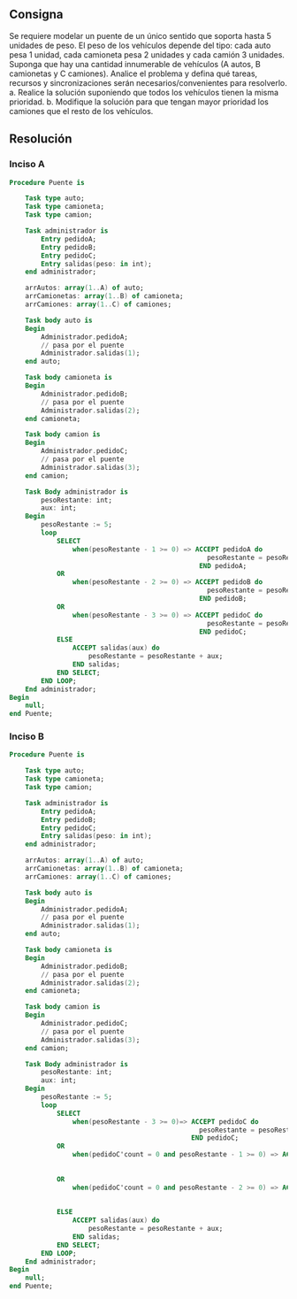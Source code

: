 ## Consigna

Se requiere modelar un puente de un único sentido que soporta hasta 5 unidades de peso. El peso de los vehículos depende del tipo: cada auto pesa 1 unidad, cada camioneta pesa 2 unidades y cada camión 3 unidades. Suponga que hay una cantidad innumerable de vehículos (A autos, B camionetas y C camiones). Analice el problema y defina qué tareas, recursos y sincronizaciones serán necesarios/convenientes para resolverlo.
a. Realice la solución suponiendo que todos los vehículos tienen la misma prioridad.
b. Modifique la solución para que tengan mayor prioridad los camiones que el resto de los
vehículos.

## Resolución


### Inciso A

```ada
Procedure Puente is

    Task type auto;
    Task type camioneta;
    Task type camion;

    Task administrador is
        Entry pedidoA;
        Entry pedidoB;
        Entry pedidoC;
        Entry salidas(peso: in int);
    end administrador;

    arrAutos: array(1..A) of auto;
    arrCamionetas: array(1..B) of camioneta;
    arrCamiones: array(1..C) of camiones;

    Task body auto is
    Begin
        Administrador.pedidoA;
        // pasa por el puente
        Administrador.salidas(1);
    end auto;

    Task body camioneta is
    Begin
        Administrador.pedidoB;
        // pasa por el puente
        Administrador.salidas(2);
    end camioneta;

    Task body camion is
    Begin
        Administrador.pedidoC;
        // pasa por el puente
        Administrador.salidas(3);
    end camion;

    Task Body administrador is
        pesoRestante: int;
        aux: int;
    Begin
        pesoRestante := 5;
        loop
            SELECT 
                when(pesoRestante - 1 >= 0) => ACCEPT pedidoA do
                                                  pesoRestante = pesoRestante - 1;
                                                END pedidoA;
            OR
                when(pesoRestante - 2 >= 0) => ACCEPT pedidoB do
                                                  pesoRestante = pesoRestante - 2;
                                                END pedidoB;    
            OR   
                when(pesoRestante - 3 >= 0) => ACCEPT pedidoC do
                                                  pesoRestante = pesoRestante - 3;
                                                END pedidoC;
            ELSE 
                ACCEPT salidas(aux) do
                    pesoRestante = pesoRestante + aux;
                END salidas;
            END SELECT;
        END LOOP;
    End administrador;
Begin
    null;
end Puente;
```

### Inciso B


```ada
Procedure Puente is

    Task type auto;
    Task type camioneta;
    Task type camion;

    Task administrador is
        Entry pedidoA;
        Entry pedidoB;
        Entry pedidoC;
        Entry salidas(peso: in int);
    end administrador;

    arrAutos: array(1..A) of auto;
    arrCamionetas: array(1..B) of camioneta;
    arrCamiones: array(1..C) of camiones;

    Task body auto is
    Begin
        Administrador.pedidoA;
        // pasa por el puente
        Administrador.salidas(1);
    end auto;

    Task body camioneta is
    Begin
        Administrador.pedidoB;
        // pasa por el puente
        Administrador.salidas(2);
    end camioneta;

    Task body camion is
    Begin
        Administrador.pedidoC;
        // pasa por el puente
        Administrador.salidas(3);
    end camion;

    Task Body administrador is
        pesoRestante: int;
        aux: int;
    Begin
        pesoRestante := 5;
        loop
            SELECT
                when(pesoRestante - 3 >= 0)=> ACCEPT pedidoC do
                                                pesoRestante = pesoRestante - 3;
                                              END pedidoC;
            OR
                when(pedidoC'count = 0 and pesoRestante - 1 >= 0) => ACCEPT pedidoA do
                                                                        pesoRestante = pesoRestante - 1;
                                                                       END pedidoA;
            OR
                when(pedidoC'count = 0 and pesoRestante - 2 >= 0) => ACCEPT pedidoB do
                                                                        pesoRestante = pesoRestante - 2;
                                                                       END pedidoB;    
            ELSE 
                ACCEPT salidas(aux) do
                    pesoRestante = pesoRestante + aux;
                END salidas;
            END SELECT;
        END LOOP;
    End administrador;
Begin
    null;
end Puente;
```
